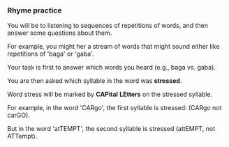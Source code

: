 
### Rhyme  practice


You will be to listening to sequences of repetitions of words, and then answer some questions about them. 

For example, you might her a stream of words that might sound either like repetitions of 'baga' or 'gaba'.

Your task is first to answer which words you heard (e.g., baga vs. gaba).

You are then asked which syllable in the word was **stressed**. 

Word stress will be marked  by **CAPital** **LEtters** on the stressed syllable.

For example, in the word 'CARgo', the first syllable is stressed: (CARgo not carGO).

But in the word 'atTEMPT', the second syllable is stressed (attEMPT, not ATTempt).


